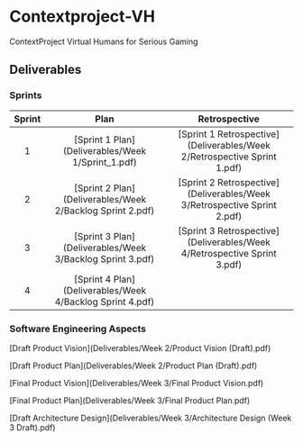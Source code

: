 # Contextproject-VH
ContextProject Virtual Humans for Serious Gaming

## Deliverables

### Sprints

| Sprint | Plan | Retrospective |
|:------:|:----:|:-------------:|
| 1      | [Sprint 1 Plan](Deliverables/Week 1/Sprint_1.pdf) | [Sprint 1 Retrospective](Deliverables/Week 2/Retrospective Sprint 1.pdf) |
| 2      | [Sprint 2 Plan](Deliverables/Week 2/Backlog Sprint 2.pdf) | [Sprint 2 Retrospective](Deliverables/Week 3/Retrospective Sprint 2.pdf) |
| 3      | [Sprint 3 Plan](Deliverables/Week 3/Backlog Sprint 3.pdf) | [Sprint 3 Retrospective](Deliverables/Week 4/Retrospective Sprint 3.pdf) |
| 4      | [Sprint 4 Plan](Deliverables/Week 4/Backlog Sprint 4.pdf) |               |

### Software Engineering Aspects

[Draft Product Vision](Deliverables/Week 2/Product Vision (Draft).pdf)

[Draft Product Plan](Deliverables/Week 2/Product Plan (Draft).pdf)

[Final Product Vision](Deliverables/Week 3/Final Product Vision.pdf)

[Final Product Plan](Deliverables/Week 3/Final Product Plan.pdf)

[Draft Architecture Design](Deliverables/Week 3/Architecture Design (Week 3 Draft).pdf)
